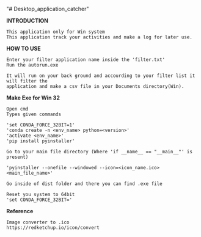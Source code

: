 "# Desktop_application_catcher"

**INTRODUCTION**

    This application only for Win system
    This application track your activities and make a log for later use.

**HOW TO USE**

    Enter your filter application name inside the 'filter.txt'
    Run the autorun.exe

    It will run on your back ground and accourding to your filter list it will filter the
    application and make a csv file in your Documents directory(Win).

**Make Exe for Win 32**

    Open cmd
    Types given commands

    'set CONDA_FORCE_32BIT=1'
    'conda create -n <env_name> python=<version>'
    'activate <env_name>'
    'pip install pyinstaller'

    Go to your main file directory (Where 'if __name__ == "__main__"' is present)

    'pyinstaller --onefile --windowed --icon=<icon_name.ico> <main_file_name>'

    Go inside of dist folder and there you can find .exe file

    Reset you system to 64bit
    'set CONDA_FORCE_32BIT='


**Reference**

    Image converter to .ico
    https://redketchup.io/icon/convert